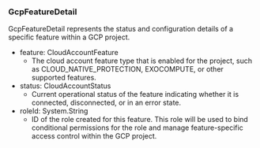 ### GcpFeatureDetail
GcpFeatureDetail represents the status and configuration details of a
specific feature within a GCP project.

- feature: CloudAccountFeature
  - The cloud account feature type that is enabled for the project,
such as CLOUD_NATIVE_PROTECTION, EXOCOMPUTE, or other supported features.
- status: CloudAccountStatus
  - Current operational status of the feature indicating whether it is
connected, disconnected, or in an error state.
- roleId: System.String
  - ID of the role created for this feature. This role will be used to
bind conditional permissions for the role and manage feature-specific
access control within the GCP project.
